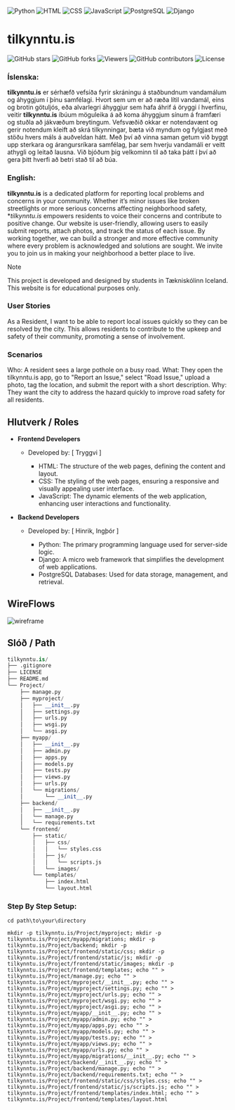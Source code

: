 ![Python](https://img.shields.io/badge/Python-3.9-blue?logo=python&logoColor=white)
![HTML](https://img.shields.io/badge/HTML-5-orange?logo=html5&logoColor=white)
![CSS](https://img.shields.io/badge/CSS-3-blue?logo=css3&logoColor=white)
![JavaScript](https://img.shields.io/badge/JavaScript-ES6-yellow?logo=javascript&logoColor=white)
![PostgreSQL](https://img.shields.io/badge/PostgreSQL-4B8BBE?style=flat-square&logo=PostgreSQL&logoColor=white)
![Django](https://img.shields.io/badge/Django-3.2%2B-green?style=flat&logo=django&logoColor=white)

# tilkynntu.is

![GitHub stars](https://img.shields.io/github/stars/tilkynntu-is/tilkynntu-project?style=social)
![GitHub forks](https://img.shields.io/github/forks/tilkynntu-is/tilkynntu-project?style=social)
![Viewers](https://img.shields.io/badge/viewers-0-%23000000?style=flat-square&logo=GitHub&logoColor=white)
![GitHub contributors](https://img.shields.io/github/contributors/tilkynntu-is/tilkynntu-project)
![License](https://img.shields.io/github/license/tilkynntu-is/tilkynntu-project)



### Íslenska:

**tilkynntu.is** er sérhæfð vefsíða fyrir skráningu á staðbundnum vandamálum og áhyggjum í þínu samfélagi. Hvort sem um er að ræða lítil vandamál, eins og brotin götuljós, eða alvarlegri áhyggjur sem hafa áhrif á öryggi í hverfinu, veitir **tilkynntu.is** íbúum möguleika á að koma áhyggjum sínum á framfæri og stuðla að jákvæðum breytingum. Vefsvæðið okkar er notendavænt og gerir notendum kleift að skrá tilkynningar, bæta við myndum og fylgjast með stöðu hvers máls á auðveldan hátt. Með því að vinna saman getum við byggt upp sterkara og árangursríkara samfélag, þar sem hverju vandamáli er veitt athygli og leitað lausna. Við bjóðum þig velkominn til að taka þátt í því að gera þitt hverfi að betri stað til að búa.


### English:

**tilkynntu.is** is a dedicated platform for reporting local problems and concerns in your community. Whether it’s minor issues like broken streetlights or more serious concerns affecting neighborhood safety, **tilkynntu.is* empowers residents to voice their concerns and contribute to positive change. Our website is user-friendly, allowing users to easily submit reports, attach photos, and track the status of each issue. By working together, we can build a stronger and more effective community where every problem is acknowledged and solutions are sought. We invite you to join us in making your neighborhood a better place to live.



> [!NOTE]
> This project is developed and designed by students in Tækniskólinn Iceland. This website is for educational purposes only.


### User Stories
As a Resident, I want to be able to report local issues quickly so they can be resolved by the city.
This allows residents to contribute to the upkeep and safety of their community, promoting a sense of involvement.

### Scenarios
Who: A resident sees a large pothole on a busy road.
What: They open the tilkynntu.is app, go to "Report an Issue," select "Road Issue," upload a photo, tag the location, and submit the report with a short description.
Why: They want the city to address the hazard quickly to improve road safety for all residents.


## Hlutverk / Roles

+ **Frontend Developers**
  - Developed by: [ Tryggvi ]
  
    - HTML: The structure of the web pages, defining the content and layout.
    - CSS: The styling of the web pages, ensuring a responsive and visually appealing user interface.
    - JavaScript: The dynamic elements of the web application, enhancing user interactions and functionality.

+ **Backend Developers**
  - Developed by: [ Hinrik, Ingþór ]
 
    - Python: The primary programming language used for server-side logic.
    - Django: A micro web framework that simplifies the development of web applications.
    - PostgreSQL Databases: Used for data storage, management, and retrieval.


## WireFlows
![wireframe](https://github.com/user-attachments/assets/8e6e69ff-f6cd-453b-9a37-79d8e034caaa)



## Slóð / Path
```py
tilkynntu.is/
├── .gitignore
├── LICENSE
├── README.md
└── Project/
    ├── manage.py
    ├── myproject/
    │   ├── __init__.py
    │   ├── settings.py
    │   ├── urls.py
    │   ├── wsgi.py
    │   └── asgi.py
    ├── myapp/
    │   ├── __init__.py
    │   ├── admin.py
    │   ├── apps.py
    │   ├── models.py
    │   ├── tests.py
    │   ├── views.py
    │   ├── urls.py
    │   └── migrations/
    │       └── __init__.py
    ├── backend/
    │   ├── __init__.py
    │   └── manage.py
    │   └── requirements.txt
    └── frontend/
        ├── static/
        │   ├── css/
        │   │   └── styles.css
        │   ├── js/
        │   │   └── scripts.js
        │   └── images/
        └── templates/
            ├── index.html
            └── layout.html

```

### Step By Step Setup: 
```
cd path\to\your\directory

mkdir -p tilkynntu.is/Project/myproject; mkdir -p tilkynntu.is/Project/myapp/migrations; mkdir -p tilkynntu.is/Project/backend; mkdir -p tilkynntu.is/Project/frontend/static/css; mkdir -p tilkynntu.is/Project/frontend/static/js; mkdir -p tilkynntu.is/Project/frontend/static/images; mkdir -p tilkynntu.is/Project/frontend/templates; echo "" > tilkynntu.is/Project/manage.py; echo "" > tilkynntu.is/Project/myproject/__init__.py; echo "" > tilkynntu.is/Project/myproject/settings.py; echo "" > tilkynntu.is/Project/myproject/urls.py; echo "" > tilkynntu.is/Project/myproject/wsgi.py; echo "" > tilkynntu.is/Project/myproject/asgi.py; echo "" > tilkynntu.is/Project/myapp/__init__.py; echo "" > tilkynntu.is/Project/myapp/admin.py; echo "" > tilkynntu.is/Project/myapp/apps.py; echo "" > tilkynntu.is/Project/myapp/models.py; echo "" > tilkynntu.is/Project/myapp/tests.py; echo "" > tilkynntu.is/Project/myapp/views.py; echo "" > tilkynntu.is/Project/myapp/urls.py; echo "" > tilkynntu.is/Project/myapp/migrations/__init__.py; echo "" > tilkynntu.is/Project/backend/__init__.py; echo "" > tilkynntu.is/Project/backend/manage.py; echo "" > tilkynntu.is/Project/backend/requirements.txt; echo "" > tilkynntu.is/Project/frontend/static/css/styles.css; echo "" > tilkynntu.is/Project/frontend/static/js/scripts.js; echo "" > tilkynntu.is/Project/frontend/templates/index.html; echo "" > tilkynntu.is/Project/frontend/templates/layout.html
```
